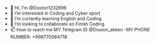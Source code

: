 - 👋 Hi, I’m @Doston1232696
- 👀 I’m interested in Coding and Cyber sport 
- 🌱 I’m currently learning English and Coding
- 💞️ I’m looking to collaborate on Finish Coding
- 📫 How to reach me  MY Telegram ID @Doston_akken
-MY PHONE NUMBER: +998770084718

<!---
Doston1232696/Doston1232696 is a ✨ special ✨ repository because its `README.md` (this file) appears on your GitHub profile.
You can click the Preview link to take a look at your changes.
--->
